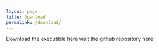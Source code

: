 ```yaml
---
layout: page
title: Download
permalink: /download/
---
```

Download the executible here
visit the github repository here